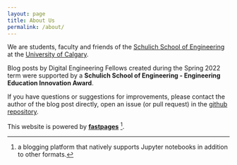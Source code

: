 ```yaml
---
layout: page
title: About Us
permalink: /about/
---
```


We are students, faculty and friends of the [Schulich School of Engineering](https://schulich.ucalgary.ca/) at the [University of Calgary](https://www.ucalgary.ca/).

Blog posts by Digital Engineering Fellows created during the Spring 2022 term were supported by a **Schulich School of Engineering - Engineering Education Innovation Award**.

If you have questions or suggestions for improvements, please contact the author of the blog post directly, open an issue (or pull request) in the [github repository](https://github.com/de-fellows/RexCoding).


This website is powered by **[fastpages](https://github.com/fastai/fastpages)** [^1].



[^1]:a blogging platform that natively supports Jupyter notebooks in addition to other formats.
